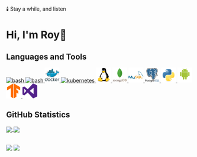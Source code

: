 :candle: Stay a while, and listen

# Hi, I'm Roy👋

<!--
- 🔭 I’m currently working on ...
- 🌱 I’m currently learning ...
- 👯 I’m looking to collaborate on ...
- 🤔 I’m looking for help with ...
- 💬 Ask me about ...
- 📫 How to reach me: ...
- 😄 Pronouns: ...
- ⚡ Fun fact: ...
-->

## **Languages and Tools**
<p align="left"> 
<a href="https://go.dev/" target="_blank"> <img src="https://cdn.worldvectorlogo.com/logos/go-8.svg" alt="bash" width="40" height="40"/> </a>
<a href="https://www.gnu.org/software/bash/" target="_blank"> <img src="https://www.vectorlogo.zone/logos/gnu_bash/gnu_bash-icon.svg" alt="bash" width="40" height="40"/> </a>
<a href="https://www.docker.com/" target="_blank"> <img src="https://raw.githubusercontent.com/devicons/devicon/master/icons/docker/docker-original-wordmark.svg" alt="docker" width="40" height="40"/> </a> 
<a href="https://kubernetes.io" target="_blank"> <img src="https://www.vectorlogo.zone/logos/kubernetes/kubernetes-icon.svg" alt="kubernetes" width="40" height="40"/> </a> 
<a href="https://www.linux.org/" target="_blank"> <img src="https://raw.githubusercontent.com/devicons/devicon/master/icons/linux/linux-original.svg" alt="linux" width="40" height="40"/> </a> 
<a href="https://www.mongodb.com/" target="_blank"> <img src="https://raw.githubusercontent.com/devicons/devicon/master/icons/mongodb/mongodb-original-wordmark.svg" alt="mongodb" width="40" height="40"/> </a>
<a href="https://www.mysql.com/" target="_blank"> <img src="https://raw.githubusercontent.com/devicons/devicon/master/icons/mysql/mysql-original-wordmark.svg" alt="mysql" width="40" height="40"/> </a> 
<a href="https://www.postgresql.org" target="_blank"> <img src="https://raw.githubusercontent.com/devicons/devicon/master/icons/postgresql/postgresql-original-wordmark.svg" alt="postgresql" width="40" height="40"/> </a> 
<a href="https://www.python.org" target="_blank"> <img src="https://raw.githubusercontent.com/devicons/devicon/master/icons/python/python-original.svg" alt="python" width="40" height="40"/> </a> 
<a href="https://developer.android.com" target="_blank"> <img src="https://raw.githubusercontent.com/devicons/devicon/master/icons/android/android-original-wordmark.svg" alt="android" width="40" height="40"/> </a>
<a href="https://www.tensorflow.org" target="_blank"> <img src="https://raw.githubusercontent.com/devicons/devicon/master/icons/tensorflow/tensorflow-original.svg" alt="tensorflow" width="40" height="40"/> </a>
<a href="https://code.visualstudio.com/" target="_blank"> <img src="https://github.com/devicons/devicon/blob/master/icons/visualstudio/visualstudio-plain.svg" alt="visualstudio" width="40" height="40"/> </a> 
</p>


## **GitHub Statistics**
<a href="https://github.com/Tranquility2">
  <img align="center" src="https://github-readme-stats.vercel.app/api/top-langs/?username=Tranquility2&theme=dracula&hide_langs_below=1" />
</a>

<a href="https://github.com/Tranquility2">
 <img align="center" src="https://github-readme-stats.vercel.app/api?username=Tranquility2&show=reviews,prs_merged,prs_merged_percentage&show_icons=true&theme=dracula&line_height=27" />
</a>

<br>

<!--
[website]: https://tranquility2.github.io/
[linkedin]: https://www.linkedin.com/
<br>

🏡 [website][website] **|** 
👔 [linkedin][linkedin]
-->

<br>

<a href="https://tranquility2.github.io/" ><img src="https://img.shields.io/badge/website-f59042&logoColor=white" align="center" /></a> 
<a href="https://www.linkedin.com/in/"><img src="https://img.shields.io/static/v1?message=LinkedIn&logo=linkedin&label=&color=0077B5&logoColor=white" align="center" /></a> 
